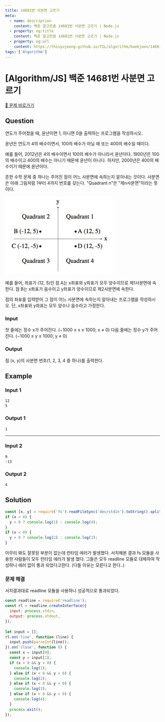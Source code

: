 ```yaml
---
title: 14681번 사분면 고르기
meta:
  - name: description
    content: 백준 알고르즘 14681번 사분면 고르기 | Node.js
  - property: og:title
    content: 백준 알고르즘 14681번 사분면 고르기 | Node.js
  - property: og:url
    content: https://thisyujeong.github.io/TIL/algorithm/baekjoon/14681.html
tags: ['Algorithm']
---
```


# [Algorithm/JS] 백준 14681번 사분면 고르기

[🔗 문제 바로가기](https://www.acmicpc.net/problem/14681)

## Question

연도가 주어졌을 때, 윤년이면 1, 아니면 0을 출력하는 프로그램을 작성하시오.

윤년은 연도가 4의 배수이면서, 100의 배수가 아닐 때 또는 400의 배수일 때이다.

예를 들어, 2012년은 4의 배수이면서 100의 배수가 아니라서 윤년이다. 1900년은 100의 배수이고 400의 배수는 아니기 때문에 윤년이 아니다. 하지만, 2000년은 400의 배수이기 때문에 윤년이다.

흔한 수학 문제 중 하나는 주어진 점이 어느 사분면에 속하는지 알아내는 것이다. 사분면은 아래 그림처럼 1부터 4까지 번호를 갖는다. "Quadrant n"은 "제n사분면"이라는 뜻이다.

<img src="../../.vuepress/public/image/algorithm-14681.png" width="350"/>

예를 들어, 좌표가 (12, 5)인 점 A는 x좌표와 y좌표가 모두 양수이므로 제1사분면에 속한다. 점 B는 x좌표가 음수이고 y좌표가 양수이므로 제2사분면에 속한다.

점의 좌표를 입력받아 그 점이 어느 사분면에 속하는지 알아내는 프로그램을 작성하시오. 단, x좌표와 y좌표는 모두 양수나 음수라고 가정한다.

### Input

첫 줄에는 정수 x가 주어진다. (−1000 ≤ x ≤ 1000; x ≠ 0) 다음 줄에는 정수 y가 주어진다. (−1000 ≤ y ≤ 1000; y ≠ 0)

### Output

점 (x, y)의 사분면 번호(1, 2, 3, 4 중 하나)를 출력한다.

## Example

### Input 1

```
12
5
```

### Output 1

```
1
```

---

### Input 2

```
9
-13
```

### Output 2

```
4
```

## Solution

```js
const [x, y] = require('fs').readFileSync('dev/stdin').toString().split('\n');
if (x > 0) {
  y < 0 ? console.log(1) : console.log(4);
}
if (x < 0) {
  y > 0 ? console.log(2) : console.log(3);
}
```

아무리 봐도 잘못된 부분이 없는데 런타임 에러가 발생했다. 서치해본 결과 fs 모듈을 사용한 사람들이 모두 런타임 에러가 발생 했다. 그들은 모두 readline 모듈로 대체하여 작성하니 에러 없이 통과 되었다고한다. (다들 이유는 모른다고 한다..)

### 문제 해결

서치결과대로 readline 모듈을 사용하니 성공적으로 통과되었다.

```js
const readline = require('readline');
const rl = readline.createInterface({
  input: process.stdin,
  output: process.stdout,
});

let input = [];
rl.on('line', function (line) {
  input.push(parseInt(line));
}).on('close', function () {
  const x = input[0];
  const y = input[1];
  if (x > 0 && y > 0) {
    console.log(1);
  } else if (x < 0 && y > 0) {
    console.log(2);
  } else if (x < 0 && y < 0) {
    console.log(3);
  } else if (x > 0 && y < 0) {
    console.log(4);
  }
  process.exit();
});
```
